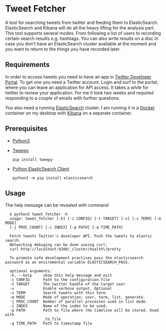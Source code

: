 # Tweet Fetcher

A tool for searching tweets from twitter and feeding them to ElasticSearch. ElasticSearch and Kibana
will do all the heavy lifting for the analysis part. This tool supports several modes. From
following a list of users to recording certain search results e.g. hashtags. You can also write
results on a disc in case you don't have an ElasticSearch cluster available at the moment and you
want to return to the things you have recorded later.

## Requirements

In order to access tweets you need to have an app in
[Twitter Developer Portal](https://developer.twitter.com/en/portal). To get one you need a Twitter
account. Login and surf to the portal, where you can leave an application for API access. It takes
a while for twitter to review your application. For me it took two weeks and
required responding to a couple of emails with further questions.

You also need a running [ElasticSearch](https://developer.twitter.com/en/portal/) cluster. I am
running it in a
[Docker](https://www.elastic.co/guide/en/elasticsearch/reference/current/docker.html) container on
my desktop with [Kibana](https://www.elastic.co/guide/en/kibana/current/docker.html) on a separate
container.

## Prerequisites

- [Python3](https://docs.python.org/3/tutorial/introduction.html#)
- [Tweepy](https://github.com/tweepy/tweepy)

      pip install tweepy

- [Python ElasticSearch Client](https://github.com/elastic/elasticsearch-py)

      python3 -m pip install elasticsearch

## Usage

The help message can be revealed with command

      $ python3 tweet_fetcher -h
      usage: tweet_fetcher [-h] [-c CONFIG] [-t TARGET] [-v] [-s TERM] [-m MODE]
      [-j PROC_COUNT] [-i INDEX] [-p PATH] [-q TIME_PATH]

      Fetch tweets Twitter´s developer API. Push the tweets to elastic search.
      Networking debuging can be done useing curl:
      curl http://localhost:9200/_cluster/health\?pretty

      To promote safe development practises pass the elasticsearch password as an enviromental variable ELASTICSEARCH_PASS.

      optional arguments:
      -h, --help     show this help message and exit
      -c CONFIG      Path to the configuration file
      -t TARGET      The twitter handle of the target user
      -v             Enable verbose output. Optional
      -s TERM        Search tweets with this term.
      -m MODE        Mode of operation: user, term, list, generate.
      -j PROC_COUNT  Number of parallel processes used in list mode.
      -i INDEX       Name of the index to be used.
      -p PATH        Path to file where the timeline will be stored. Used with
                     _to_file
      -q TIME_PATH   Path to timestamp file
